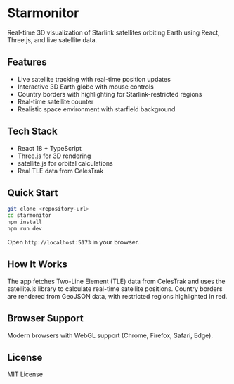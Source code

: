 # Starmonitor

Real-time 3D visualization of Starlink satellites orbiting Earth using React, Three.js, and live satellite data.

## Features

- Live satellite tracking with real-time position updates
- Interactive 3D Earth globe with mouse controls
- Country borders with highlighting for Starlink-restricted regions
- Real-time satellite counter
- Realistic space environment with starfield background

## Tech Stack

- React 18 + TypeScript
- Three.js for 3D rendering
- satellite.js for orbital calculations
- Real TLE data from CelesTrak

## Quick Start

```bash
git clone <repository-url>
cd starmonitor
npm install
npm run dev
```

Open `http://localhost:5173` in your browser.

## How It Works

The app fetches Two-Line Element (TLE) data from CelesTrak and uses the satellite.js library to calculate real-time satellite positions. Country borders are rendered from GeoJSON data, with restricted regions highlighted in red.

## Browser Support

Modern browsers with WebGL support (Chrome, Firefox, Safari, Edge).

## License

MIT License
